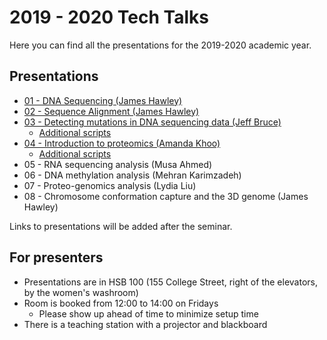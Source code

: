 ---
---

# 2019 - 2020 Tech Talks

Here you can find all the presentations for the 2019-2020 academic year.

## Presentations

* [01 - DNA Sequencing (James Hawley)](/2019-2020/01-dna-sequencing/)
* [02 - Sequence Alignment (James Hawley)](/2019-2020/02-sequence-alignment/)
* [03 - Detecting mutations in DNA sequencing data (Jeff Bruce)](/2019-2020/03-mutation-detection/mutation-detection_jeff-bruce.pdf)
  * [Additional scripts](https://github.com/MBP-Tech-Talks/MBP-Tech-Talks.github.io/tree/master/2019-2020/03-mutation-detection)
* [04 - Introduction to proteomics (Amanda Khoo)](/2019-2020/04-intro-proteomics/intro-proteomics_amanda-khoo.pdf)
  * [Additional scripts](https://github.com/MBP-Tech-Talks/MBP-Tech-Talks.github.io/tree/master/2019-2020/04-intro-proteomics)
* 05 - RNA sequencing analysis (Musa Ahmed)
* 06 - DNA methylation analysis (Mehran Karimzadeh)
* 07 - Proteo-genomics analysis (Lydia Liu)
* 08 - Chromosome conformation capture and the 3D genome (James Hawley)

Links to presentations will be added after the seminar.

## For presenters

* Presentations are in HSB 100 (155 College Street, right of the elevators, by the women's washroom)
* Room is booked from 12:00 to 14:00 on Fridays
  * Please show up ahead of time to minimize setup time
* There is a teaching station with a projector and blackboard
